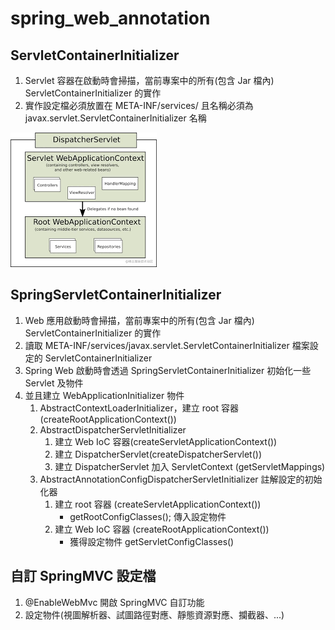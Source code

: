 # spring_web_annotation

## ServletContainerInitializer
1. Servlet 容器在啟動時會掃描，當前專案中的所有(包含  Jar 檔內) ServletContainerInitializer 的實作
2. 實作設定檔必須放置在 META-INF/services/ 且名稱必須為 javax.servlet.ServletContainerInitializer 名稱

![alt spring_container_initializer](./src/main/resources/images/Image_1.png)
## SpringServletContainerInitializer
1. Web 應用啟動時會掃描，當前專案中的所有(包含  Jar 檔內) ServletContainerInitializer 的實作
2. 讀取 META-INF/services/javax.servlet.ServletContainerInitializer 檔案設定的 ServletContainerInitializer
3. Spring Web 啟動時會透過 SpringServletContainerInitializer 初始化一些 Servlet 及物件
4. 並且建立 WebApplicationInitializer 物件
   1. AbstractContextLoaderInitializer，建立 root 容器(createRootApplicationContext())
   2. AbstractDispatcherServletInitializer
      1. 建立 Web IoC 容器(createServletApplicationContext())
      2. 建立 DispatcherServlet(createDispatcherServlet())
      3. 建立 DispatcherServlet 加入 ServletContext (getServletMappings)
   3. AbstractAnnotationConfigDispatcherServletInitializer 註解設定的初始化器
      1. 建立 root 容器 (createServletApplicationContext())
         - getRootConfigClasses(); 傳入設定物件
      2. 建立 Web IoC 容器 (createRootApplicationContext())
         - 獲得設定物件 getServletConfigClasses()

## 自訂 SpringMVC 設定檔
1. @EnableWebMvc 開啟 SpringMVC 自訂功能
2. 設定物件(視圖解析器、試圖路徑對應、靜態資源對應、攔截器、...)